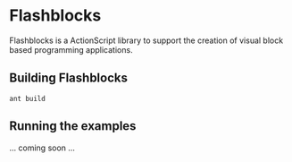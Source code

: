 # Flashblocks

Flashblocks is a ActionScript library to support the creation of visual block based programming applications.

## Building Flashblocks

```
ant build
```

## Running the examples

... coming soon ...
